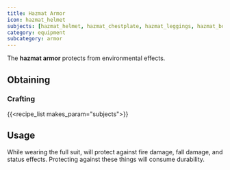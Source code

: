 ```yaml
---
title: Hazmat Armor
icon: hazmat_helmet
subjects: [hazmat_helmet, hazmat_chestplate, hazmat_leggings, hazmat_boots]
category: equipment
subcategory: armor
---
```


The **hazmat armor** protects from environmental effects.

Obtaining
---------

### Crafting
{{<recipe_list makes_param="subjects">}}

Usage
-----

While wearing the full suit, will protect against fire damage, fall damage, and status effects. 
Protecting against these things will consume durability.